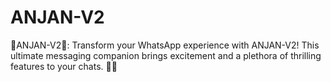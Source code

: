 # ANJAN-V2
🌠ANJAN-V2🌠: Transform your WhatsApp experience with ANJAN-V2! This ultimate messaging companion brings excitement and a plethora of thrilling features to your chats. 🤭😏
